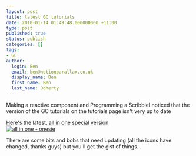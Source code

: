 ```yaml
---
layout: post
title: latest GC tutorials
date: 2010-01-14 01:49:48.000000000 +11:00
type: post
published: true
status: publish
categories: []
tags:
- GC
author:
  login: Ben
  email: ben@notionparallax.co.uk
  display_name: Ben
  first_name: Ben
  last_name: Doherty
---
```

<p>Making a reactive component and Programming a ScribbleI noticed that the version of the GC tutorials on the tutorials page isn't very up to date</p>
<p>Here's the latest, <a href="http://www.notionparallax.co.uk/wordpress/wp-content/uploads/2010/01/2009-03-30a-Making-a-reactive-component-and-Programming-a-Scribble.pdf">all in one special version<br />
<img src="{{ site.baseurl }}/assets/il_430xN_44257688.jpg" alt="all in one - onesie" /></a></p>
<p>There are some bits and bobs that need updating (all the icons have changed, thanks guys) but you'll get the gist of things...</p>
<p><a href="http://www.notionparallax.co.uk/wordpress/wp-content/uploads/2010/01/2009-03-30a-Making-a-reactive-component-and-Programming-a-Scribble.pdf"></a></p>

